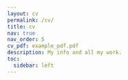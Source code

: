 ```yaml
---
layout: cv
permalink: /cv/
title: cv
nav: true
nav_order: 5
cv_pdf: example_pdf.pdf
description: My info and all my work.
toc:
  sidebar: left
---
```

